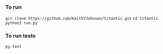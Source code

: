 ### To run

`git clone https://github.com/KeithYJohnson/titantic.git`
`cd titantic`
`python3 run.py`

### To run tests
`py.test`
